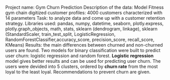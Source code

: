 Project name: Gym Churn Prediction
Description of the data: Model Fitness  gym chain digitized customer profiles: 4000 customers characterized with 14 parameters
Task:  to analyze data and come up with a customer retention strategy.
Libraries used: pandas, numpy, datetime, seaborn, plotly.express, plotly.graph_objects, math, stats, sklearn (dendrogram, linkage), sklearn (StandardScaler, train_test_split, LogisticRegression, RandomForestClassifier,accuracy_score, precision_score, recall_score, KMeans)
Results: the main differences between churned and non-churned users are found. Two models for binary classification were built to predict user churn: logistic regression and random forest. **Logistic regression** model gives better results and can be used for predicting user churn. The users were devided into 5 clusters, ordered by **churn rate** from the most loyal to the least loyal. Recommendations to prevent churn are given.
